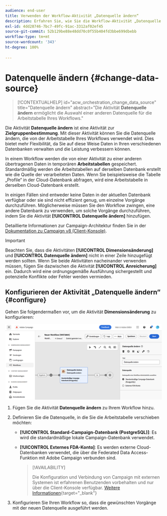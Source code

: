 ```yaml
---
audience: end-user
title: Verwenden der Workflow-Aktivität „Datenquelle ändern“
description: Erfahren Sie, wie Sie die Workflow-Aktivität „Datenquelle ändern“ verwenden.
exl-id: 4dd28746-7bc7-49fc-91ac-3312af02ef45
source-git-commit: 52b129be88e48dd70c0f55b404fd3bbe699dbebb
workflow-type: tm+mt
source-wordcount: '343'
ht-degree: 100%

---
```


# Datenquelle ändern {#change-data-source}

>[!CONTEXTUALHELP]
>id="acw_orchestration_change_data_source"
>title="Datenquelle ändern"
>abstract="Die Aktivität **Datenquelle ändern** ermöglicht die Auswahl einer anderen Datenquelle für die Arbeitstabelle Ihres Workflows."

Die Aktivität **Datenquelle ändern** ist eine Aktivität zur **Zielgruppenbestimmung**. Mit dieser Aktivität können Sie die Datenquelle ändern, die von der Arbeitstabelle Ihres Workflows verwendet wird. Dies bietet mehr Flexibilität, da Sie auf diese Weise Daten in Ihren verschiedenen Datenbanken verwalten und die Leistung verbessern können.

In einem Workflow werden die von einer Aktivität zu einer anderen übertragenen Daten in temporären **Arbeitstabellen** gespeichert. Standardmäßig werden die Arbeitstabellen auf derselben Datenbank erstellt wie die Quelle der verarbeiteten Daten. Wenn Sie beispielsweise die Tabelle „Profile“ in der Cloud-Datenbank abfragen, wird eine Arbeitstabelle in derselben Cloud-Datenbank erstellt.

In einigen Fällen sind entweder keine Daten in der aktuellen Datenbank verfügbar oder sie sind nicht effizient genug, um einzelne Vorgänge durchzuführen. Möglicherweise müssen Sie den Workflow zwingen, eine andere Datenbank zu verwenden, um solche Vorgänge durchzuführen, indem Sie die Aktivität **[!UICONTROL Datenquelle ändern]** hinzufügen.

Detaillierte Informationen zur Campaign-Architektur finden Sie in der [Dokumentation zu Campaign v8 (Client-Konsole)](https://experienceleague.adobe.com/docs/campaign/campaign-v8/config/architecture/architecture.html?lang=de).

>[!IMPORTANT]
>
>Beachten Sie, dass die Aktivitäten **[!UICONTROL Dimensionsänderung]** und **[!UICONTROL Datenquelle ändern]** nicht in einer Zeile hinzugefügt werden sollten. Wenn Sie beide Aktivitäten nacheinander verwenden müssen, fügen Sie dazwischen die Aktivität **[!UICONTROL Anreicherung]** ein. Dadurch wird eine ordnungsgemäße Ausführung sichergestellt und potenzielle Konflikte oder Fehler werden vermieden.

<!--

Let's say you want to send to your  VIP customers a unique offer code that they can redeem on your online store. To do this, you need to:

1. Query VIP customers on the "Profiles" table located on the Cloud database,
1. Retrieve an offer code for each targeted profile through API calls,
1. Update each profile with the assigned offer code,
1. Send an email to the profiles with their offer code.

In this situation, it is recommended to execute the offer code assignment operation on the local database, which is better suited for unitary operations. To do this, you need to add a **[!UICONTROL Change data source]** activity before the operation in order to execute it on the Campaign local database.

Before executing the operation, the working table is copied to the local database so that the operation can run there. Once done, the system detects that the profiles that we want to update are on another location. The data is therefore automatically copied back to the Cloud database where the "Profiles" table is located.
-->

## Konfigurieren der Aktivität „Datenquelle ändern“ {#configure}

Gehen Sie folgendermaßen vor, um die Aktivität **Dimensionsänderung** zu konfigurieren:

![](../assets/workflow-change-data-source-add.png)

1. Fügen Sie die Aktivität **Datenquelle ändern** zu Ihrem Workflow hinzu.

1. Definieren Sie die Datenquelle, in die Sie die Arbeitstabelle verschieben möchten:

   * **[!UICONTROL Standard-Campaign-Datenbank (PostgreSQL)]**: Es wird die standardmäßige lokale Campaign-Datenbank verwendet.
   * **[!UICONTROL Externes FDA-Konto]**: Es werden externe Cloud-Datenbanken verwendet, die über die Federated Data Access-Funktion mit Adobe Campaign verbunden sind.

     >[!AVAILABILITY]
     >
     >Die Konfiguration und Verbindung von Campaign mit externen Systemen ist erfahrenen Benutzenden vorbehalten und nur über die Client-Konsole verfügbar. [Weitere Informationen](https://experienceleague.adobe.com/docs/campaign/campaign-v8/connect/fda.html?lang=de){target="_blank"}

1. Konfigurieren Sie Ihren Workflow so, dass die gewünschten Vorgänge mit der neuen Datenquelle ausgeführt werden.

<!--
## Example {#example}

The workflow belows illustrates the use case detailed earlier, i.e. sending VIP customers offer codes that they can redeem on our online store.

-->
